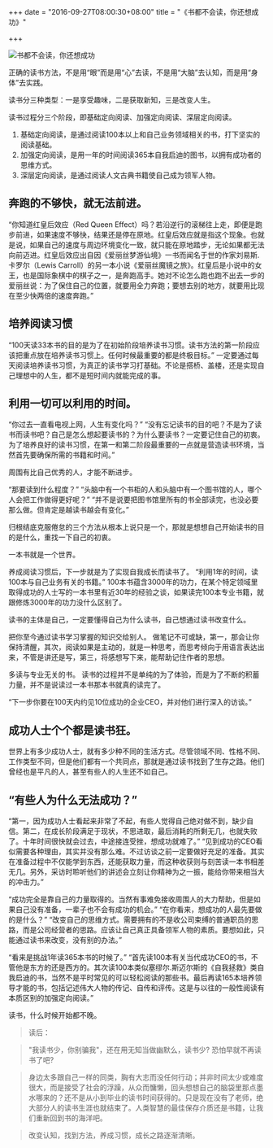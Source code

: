 +++
date = "2016-09-27T08:00:30+08:00"
title = "《书都不会读，你还想成功》"

+++

![书都不会读，你还想成功](/think/howtoread.jpg)

正确的读书方法，不是用“眼”而是用“心”去读，不是用“大脑”去认知，而是用“身体”去实践。

读书分三种类型：一是享受趣味，二是获取新知，三是改变人生。

读书过程分三个阶段，即基础定向阅读、加强定向阅读、深层定向阅读。

1. 基础定向阅读，是通过阅读100本以上和自己业务领域相关的书，打下坚实的阅读基础。
2. 加强定向阅读，是用一年的时间阅读365本自我启迪的图书，以拥有成功者的思维方式。
3. 深层定向阅读，是通过阅读人文古典书籍使自己成为领军人物。

## 奔跑的不够快，就无法前进。
“你知道红皇后效应（Red Queen Effect）吗？若沿逆行的滚梯往上走，即便是跑步前进，如果速度不够快，结果还是停在原地。红皇后效应就是指这个现象。也就是说，如果自己的速度与周边环境变化一致，就只能在原地踏步，无论如果都无法向前迈进。红皇后效应出自因《爱丽丝梦游仙境》一书而闻名于世的作家刘易斯.卡罗尔（Lewis Carroll）的另一本小说《爱丽丝魔镜之旅》。红皇后是小说中的女王，也是国际象棋中的棋子之一，是奔跑高手。她对不论怎么跑也跑不出去一步的爱丽丝说：为了保住自己的位置，就要用全力奔跑；要想去别的地方，就要用比现在至少快两倍的速度奔跑。”

## 培养阅读习惯
“100天读33本书的目的是为了在初始阶段培养读书习惯。读书方法的第一阶段应该把重点放在培养读书习惯上。任何时候最重要的都是终极目标。”
一定要通过每天阅读培养读书习惯，为真正的读书学习打基础。不论是搭桥、盖楼，还是实现自己理想中的人生，都不是短时间内就能完成的事。

## 利用一切可以利用的时间。
“你过去一直看电视上网，人生有变化吗？”
“没有忘记读书的目的吧？不是为了读书而读书吧？自己是怎么想起要读书的？为什么要读书？一定要记住自己的初衷。为了培养良好的读书习惯，在第一和第二阶段最重要的一点就是营造读书环境，当然首先要确保所需的书籍和时间。”

周围有比自己优秀的人，才能不断进步。

“那要读到什么程度？”
“头脑中有一个书柜的人和头脑中有一个图书馆的人，哪个人会把工作做得更好呢？”
“并不是说要把图书馆里所有的书全部读完，也没必要那么做。但肯定是越读书越会有变化。”

归根结底克服倦怠的三个方法从根本上说只是一个，那就是想想自己开始读书的目的是什么，重找一下自己的初衷。

一本书就是一个世界。

养成阅读习惯后，下一步就是为了实现自我成长而读书了。
“利用1年的时间，读100本与自己业务有关的书籍。”
100本书蕴含3000年的功力，在某个特定领域里取得成功的人士写的一本书里有近30年的经验之谈，如果读完100本专业书籍，就跟修炼3000年的功力没什么区别了。

读书的主体是自己，一定要懂得自己为什么读书，自己想通过读书改变什么。

把你至今通过读书学习掌握的知识交给别人。
做笔记不可或缺，第一，那会让你保持清醒，其次，阅读如果是主动的，就是一种思考，而思考倾向于用语言表达出来，不管是讲还是写，第三，将感想写下来，能帮助记住作者的思想。

多读与专业无关的书。
读书的过程并不是单纯的为了体验，而是为了不断的积蓄力量，并不是说读过一本书那本书就真的读完了。

“下一步你要在100天内约见10位成功的企业CEO，并对他们进行深入的访谈。”

## 成功人士个个都是读书狂。
世界上有多少成功人士，就有多少种不同的生活方式。尽管领域不同、性格不同、工作类型不同，但是他们都有一个共同点，那就是通过读书找到了生存之路。他们曾经也是平凡的人，甚至有些人的人生还不如自己。

## “有些人为什么无法成功？”
“第一，因为成功人士看起来非常了不起，有些人觉得自己绝对做不到，缺少自信。第二，在成长阶段满足于现状，不思进取，最后消耗的所剩无几，也就失败了。十年时间很快就会过去，中途接连受挫，想成功就难了。”
“见到成功的CEO看似需要各种理由，其实并没有那么难。不过访谈之前一定要做好充足的准备。其实在准备过程中不仅能学到东西，还能获取力量，而这种收获则与刻苦读一本书相差无几。另外，采访时聆听他们的讲述会立刻让你精神为之一振，能给你带来相当大的冲击力。”

“成功完全是靠自己的力量取得的。当然有事难免接收周围人的大力帮助，但是如果自己没有准备，一辈子也不会有成功的机会。”
“在你看来，想成功的人最先要做的是什么？”
“改变自己的思维方式。需要拥有的不是收公司束缚的普通职员的思路，而是公司经营者的思路。应该让自己真正具备领军人物的素质。要想如此，只能通过读书来改变，没有别的办法。”

“看来是挑战1年读365本书的时候了。”
“首先读100本有关当代成功CEO的书，不管他是东方的还是西方的。其次读100本类似塞缪尔.斯迈尔斯的《自我拯救》类自我启迪的书，当然不是平时常见的可以轻松阅读的那些书。最后再读165本培养领导才能的书，包括记述伟大人物的传记、自传和评传。这是与以往的一般性阅读有本质区别的加强定向阅读。”

读书，什么时候开始都不晚。

>  读后：

> "我读书少，你别骗我"，还在用无知当做幽默么，读书少? 恐怕早就不再读书了吧?

>  身边太多跟自己一样的同类，胸有大志而没任何行动；并非时间太少或难度很大，而是接受了社会的浮躁，从众而慵懒，回头想想自己的脑袋里那点墨水哪来的？还不是从小到毕业的读书时间获得的。只是现在没有了老师，绝大部分人的读书生涯也就结束了。人类智慧的最佳保存介质还是书籍，让我们重新回到书的海洋吧。

>  改变认知，找到方法，养成习惯，成长之路逐渐清晰。
